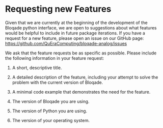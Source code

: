# Requesting new Features

Given that we are currently at the beginning of the development of
the Bloqade python interface, we are open to suggestions about what
features would be helpful to include in future package iterations.
If you have a request for a new feature, please open an issue on our
GitHub page: https://github.com/QuEraComputing/bloqade-analog/issues

We ask that the feature requests be as specific as possible. Please
include the following information in your feature request:

1. A short, descriptive title.

2. A detailed description of the feature, including your attempt
to solve the problem with the current version of Bloqade.

3. A minimal code example that demonstrates the need for the feature.

4. The version of Bloqade you are using.

5. The version of Python you are using.

6. The version of your operating system.
